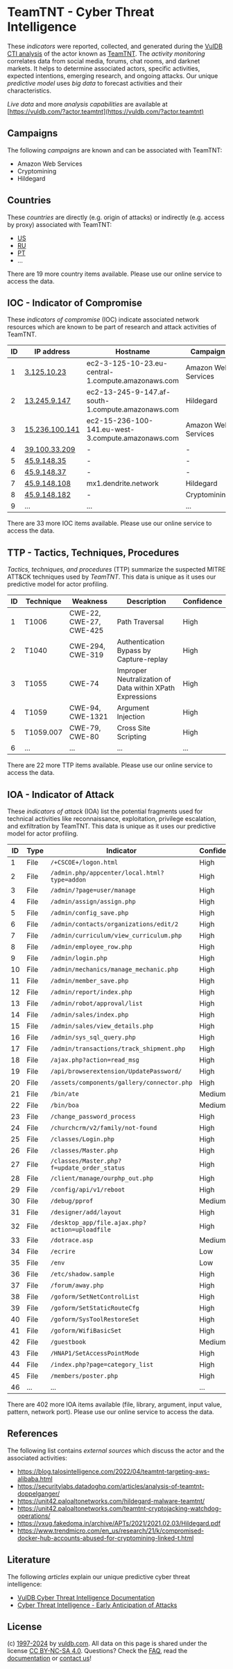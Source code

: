 # TeamTNT - Cyber Threat Intelligence

These _indicators_ were reported, collected, and generated during the [VulDB CTI analysis](https://vuldb.com/?kb.cti) of the actor known as [TeamTNT](https://vuldb.com/?actor.teamtnt). The _activity monitoring_ correlates data from social media, forums, chat rooms, and darknet markets. It helps to determine associated actors, specific activities, expected intentions, emerging research, and ongoing attacks. Our unique _predictive model_ uses _big data_ to forecast activities and their characteristics.

_Live data_ and more _analysis capabilities_ are available at [https://vuldb.com/?actor.teamtnt](https://vuldb.com/?actor.teamtnt)

## Campaigns

The following _campaigns_ are known and can be associated with TeamTNT:

* Amazon Web Services
* Cryptomining
* Hildegard

## Countries

These _countries_ are directly (e.g. origin of attacks) or indirectly (e.g. access by proxy) associated with TeamTNT:

* [US](https://vuldb.com/?country.us)
* [RU](https://vuldb.com/?country.ru)
* [PT](https://vuldb.com/?country.pt)
* ...

There are 19 more country items available. Please use our online service to access the data.

## IOC - Indicator of Compromise

These _indicators of compromise_ (IOC) indicate associated network resources which are known to be part of research and attack activities of TeamTNT.

ID | IP address | Hostname | Campaign | Confidence
-- | ---------- | -------- | -------- | ----------
1 | [3.125.10.23](https://vuldb.com/?ip.3.125.10.23) | ec2-3-125-10-23.eu-central-1.compute.amazonaws.com | Amazon Web Services | Medium
2 | [13.245.9.147](https://vuldb.com/?ip.13.245.9.147) | ec2-13-245-9-147.af-south-1.compute.amazonaws.com | Hildegard | Medium
3 | [15.236.100.141](https://vuldb.com/?ip.15.236.100.141) | ec2-15-236-100-141.eu-west-3.compute.amazonaws.com | Amazon Web Services | Medium
4 | [39.100.33.209](https://vuldb.com/?ip.39.100.33.209) | - | - | High
5 | [45.9.148.35](https://vuldb.com/?ip.45.9.148.35) | - | - | High
6 | [45.9.148.37](https://vuldb.com/?ip.45.9.148.37) | - | - | High
7 | [45.9.148.108](https://vuldb.com/?ip.45.9.148.108) | mx1.dendrite.network | Hildegard | High
8 | [45.9.148.182](https://vuldb.com/?ip.45.9.148.182) | - | Cryptomining | High
9 | ... | ... | ... | ...

There are 33 more IOC items available. Please use our online service to access the data.

## TTP - Tactics, Techniques, Procedures

_Tactics, techniques, and procedures_ (TTP) summarize the suspected MITRE ATT&CK techniques used by _TeamTNT_. This data is unique as it uses our predictive model for actor profiling.

ID | Technique | Weakness | Description | Confidence
-- | --------- | -------- | ----------- | ----------
1 | T1006 | CWE-22, CWE-27, CWE-425 | Path Traversal | High
2 | T1040 | CWE-294, CWE-319 | Authentication Bypass by Capture-replay | High
3 | T1055 | CWE-74 | Improper Neutralization of Data within XPath Expressions | High
4 | T1059 | CWE-94, CWE-1321 | Argument Injection | High
5 | T1059.007 | CWE-79, CWE-80 | Cross Site Scripting | High
6 | ... | ... | ... | ...

There are 22 more TTP items available. Please use our online service to access the data.

## IOA - Indicator of Attack

These _indicators of attack_ (IOA) list the potential fragments used for technical activities like reconnaissance, exploitation, privilege escalation, and exfiltration by TeamTNT. This data is unique as it uses our predictive model for actor profiling.

ID | Type | Indicator | Confidence
-- | ---- | --------- | ----------
1 | File | `/+CSCOE+/logon.html` | High
2 | File | `/admin.php/appcenter/local.html?type=addon` | High
3 | File | `/admin/?page=user/manage` | High
4 | File | `/admin/assign/assign.php` | High
5 | File | `/admin/config_save.php` | High
6 | File | `/admin/contacts/organizations/edit/2` | High
7 | File | `/admin/curriculum/view_curriculum.php` | High
8 | File | `/admin/employee_row.php` | High
9 | File | `/admin/login.php` | High
10 | File | `/admin/mechanics/manage_mechanic.php` | High
11 | File | `/admin/member_save.php` | High
12 | File | `/admin/report/index.php` | High
13 | File | `/admin/robot/approval/list` | High
14 | File | `/admin/sales/index.php` | High
15 | File | `/admin/sales/view_details.php` | High
16 | File | `/admin/sys_sql_query.php` | High
17 | File | `/admin/transactions/track_shipment.php` | High
18 | File | `/ajax.php?action=read_msg` | High
19 | File | `/api/browserextension/UpdatePassword/` | High
20 | File | `/assets/components/gallery/connector.php` | High
21 | File | `/bin/ate` | Medium
22 | File | `/bin/boa` | Medium
23 | File | `/change_password_process` | High
24 | File | `/churchcrm/v2/family/not-found` | High
25 | File | `/classes/Login.php` | High
26 | File | `/classes/Master.php` | High
27 | File | `/classes/Master.php?f=update_order_status` | High
28 | File | `/client/manage/ourphp_out.php` | High
29 | File | `/config/api/v1/reboot` | High
30 | File | `/debug/pprof` | Medium
31 | File | `/designer/add/layout` | High
32 | File | `/desktop_app/file.ajax.php?action=uploadfile` | High
33 | File | `/dotrace.asp` | Medium
34 | File | `/ecrire` | Low
35 | File | `/env` | Low
36 | File | `/etc/shadow.sample` | High
37 | File | `/forum/away.php` | High
38 | File | `/goform/SetNetControlList` | High
39 | File | `/goform/SetStaticRouteCfg` | High
40 | File | `/goform/SysToolRestoreSet` | High
41 | File | `/goform/WifiBasicSet` | High
42 | File | `/guestbook` | Medium
43 | File | `/HNAP1/SetAccessPointMode` | High
44 | File | `/index.php?page=category_list` | High
45 | File | `/members/poster.php` | High
46 | ... | ... | ...

There are 402 more IOA items available (file, library, argument, input value, pattern, network port). Please use our online service to access the data.

## References

The following list contains _external sources_ which discuss the actor and the associated activities:

* https://blog.talosintelligence.com/2022/04/teamtnt-targeting-aws-alibaba.html
* https://securitylabs.datadoghq.com/articles/analysis-of-teamtnt-doppelganger/
* https://unit42.paloaltonetworks.com/hildegard-malware-teamtnt/
* https://unit42.paloaltonetworks.com/teamtnt-cryptojacking-watchdog-operations/
* https://vxug.fakedoma.in/archive/APTs/2021/2021.02.03/Hildegard.pdf
* https://www.trendmicro.com/en_us/research/21/k/compromised-docker-hub-accounts-abused-for-cryptomining-linked-t.html

## Literature

The following _articles_ explain our unique predictive cyber threat intelligence:

* [VulDB Cyber Threat Intelligence Documentation](https://vuldb.com/?kb.cti)
* [Cyber Threat Intelligence - Early Anticipation of Attacks](https://www.scip.ch/en/?labs.20201022)

## License

(c) [1997-2024](https://vuldb.com/?kb.changelog) by [vuldb.com](https://vuldb.com/?kb.about). All data on this page is shared under the license [CC BY-NC-SA 4.0](https://creativecommons.org/licenses/by-nc-sa/4.0/). Questions? Check the [FAQ](https://vuldb.com/?kb.faq), read the [documentation](https://vuldb.com/?kb) or [contact us](https://vuldb.com/?contact)!
